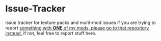 # Issue-Tracker
issue tracker for texture packs and multi-mod issues
if you are trying to report [something with **ONE** of my mods, please go to that repository instead.](https://github.com/stars/AnOpenSauceDev/lists/my-mods) if not, feel free to report stuff here.
